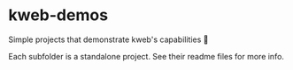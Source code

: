 # kweb-demos
Simple projects that demonstrate kweb's capabilities 🦆

Each subfolder is a standalone project. See their readme files for more info.